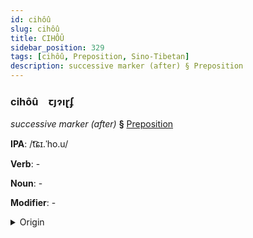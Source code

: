 ```yaml
---
id: cihôû
slug: cihôû
title: CIHÔÛ
sidebar_position: 329
tags: [cihôû, Preposition, Sino-Tibetan]
description: successive marker (after) § Preposition
---
```


### cihôû&emsp;<span kind="abugida">ꞇȷɂıɽʄ</span>

*successive marker (after)* **§** [Preposition](../../tags/Preposition)

**IPA**: /t͡ɕɪ.ˈho.u/

**Verb**: -

**Noun**: -

**Modifier**: -

<details>
    <summary>Origin</summary>
    Mandarin 此後 cǐhòu /tsʰɨ.xou/<br/>
    <em>Sino-Tibetan Language Family</em>
</details>